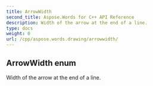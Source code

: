 ```yaml
---
title: ArrowWidth
second_title: Aspose.Words for C++ API Reference
description: Width of the arrow at the end of a line. 
type: docs
weight: 0
url: /cpp/aspose.words.drawing/arrowwidth/
---
```

## ArrowWidth enum


Width of the arrow at the end of a line.

